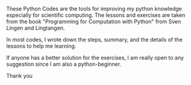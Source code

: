 These Python Codes are the tools for improving my python knowledge especially for scientific computing. The lessons and exercises are taken from the book "Programming for Computation with Python" from Sven Lingen and Lingtangen.

In most codes, I wrote down the steps, summary, and the details of the lessons to help me learning.

If anyone has a better solution for the exercises, I am really open to any suggestion since I am also a python-beginner.

Thank you